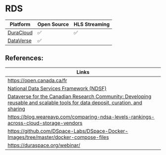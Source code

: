 # RDS


| Platform                                            | Open Source      | HLS Streaming    |
|-----------------------------------------------------|------------------|------------------|
| [DuraCloud](https://github.com/duracloud/duracloud) |:white_check_mark:|:white_check_mark:|
| [DataVerse](https://github.com/IQSS/dataverse)      |:white_check_mark:|                  |        


## References:

| Links |
|---------------------------|
| https://open.canada.ca/fr |
| [National Data Services Framework (NDSF)](https://www.rdc-drc.ca/activities/ndsf/) |
| [Dataverse for the Canadian Research Community: Developing reusable and scalable tools for data deposit, curation, and sharing](https://zenodo.org/record/2555323#.XYUObShKick) |
| https://blog.weareavp.com/comparing-ndsa-levels-rankings-across-cloud-storage-vendors |
| https://github.com/DSpace-Labs/DSpace-Docker-Images/tree/master/docker-compose-files | 
| https://duraspace.org/webinar/ |

